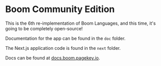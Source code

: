 # Boom Community Edition

This is the 6th re-implementation of Boom Languages, and this time, it's going to be completely open-source!

Documentation for the app can be found in the `doc` folder.

The Next.js application code is found in the `next` folder.

Docs can be found at [docs.boom.pagekey.io](https://docs.boom.pagekey.io/).
